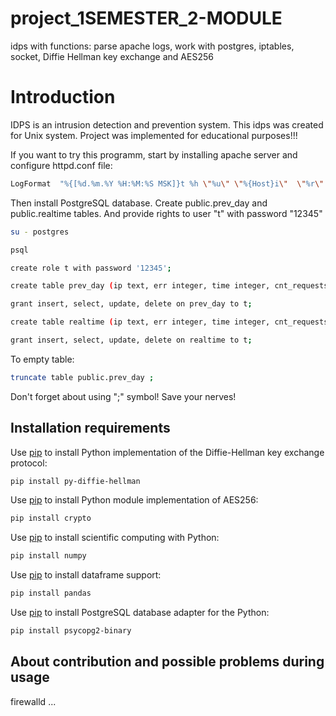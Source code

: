 # project_1SEMESTER_2-MODULE
 idps with functions: parse apache logs, work with postgres, iptables, socket, Diffie Hellman key exchange and AES256

# Introduction

IDPS is an intrusion detection and prevention system. This idps was created for Unix system. Project was implemented for educational purposes!!!

If you want to try this programm, start by installing apache server and configure httpd.conf file:

```bash
LogFormat  "%{[%d.%m.%Y %H:%M:%S MSK]}t %h \"%u\" \"%{Host}i\"  \"%r\" %>s"  combined
```

Then install PostgreSQL database. Create public.prev_day and public.realtime tables. And provide rights to user "t" with password "12345"

```bash
su - postgres
```

```bash
psql
```

```bash
create role t with password '12345';
```

```bash
create table prev_day (ip text, err integer, time integer, cnt_requests integer, cnt_errors integer, errors_div_all real);
```

```bash
grant insert, select, update, delete on prev_day to t;
```

```bash
create table realtime (ip text, err integer, time integer, cnt_requests integer, cnt_errors integer, errors_div_all real);
```

```bash
grant insert, select, update, delete on realtime to t;
```

To empty table:
```bash
truncate table public.prev_day ;
```
Don't forget about using ";" symbol! Save your nerves!


## Installation requirements

Use [pip](https://pypi.org/project/py-diffie-hellman/) to install Python implementation of the Diffie-Hellman key exchange protocol:
```bash
pip install py-diffie-hellman
```

Use [pip](https://pypi.org/project/cryptography/41.0.7/) to install Python module implementation of AES256:
```bash
pip install crypto
```

Use [pip](https://pypi.org/project/numpy/) to install scientific computing with Python:
```bash
pip install numpy
```

Use [pip](https://pypi.org/project/pandas/) to install dataframe support:
```bash
pip install pandas
```

Use [pip](https://pypi.org/project/psycopg2-binary/) to install PostgreSQL database adapter for the Python:
```bash
pip install psycopg2-binary
```


## About contribution and possible problems during usage

firewalld ...

